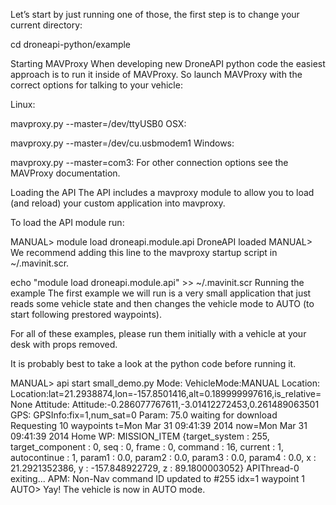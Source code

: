

Let’s start by just running one of those, the first step is to change your current directory:

cd droneapi-python/example


Starting MAVProxy
When developing new DroneAPI python code the easiest approach is to run it inside of MAVProxy. So launch MAVProxy with the correct options for talking to your vehicle:

Linux:

mavproxy.py --master=/dev/ttyUSB0
OSX:

mavproxy.py --master=/dev/cu.usbmodem1
Windows:

mavproxy.py --master=com3:
For other connection options see the MAVProxy documentation.

Loading the API
The API includes a mavproxy module to allow you to load (and reload) your custom application into mavproxy.

To load the API module run:

MANUAL> module load droneapi.module.api
DroneAPI loaded
MANUAL>
We recommend adding this line to the mavproxy startup script in ~/.mavinit.scr.

echo "module load droneapi.module.api" >> ~/.mavinit.scr
Running the example
The first example we will run is a very small application that just reads some vehicle state and then changes the vehicle mode to AUTO (to start following prestored waypoints).

For all of these examples, please run them initially with a vehicle at your desk with props removed.

It is probably best to take a look at the python code before running it.

MANUAL> api start small_demo.py
Mode: VehicleMode:MANUAL
Location: Location:lat=21.2938874,lon=-157.8501416,alt=0.189999997616,is_relative=None
Attitude: Attitude:-0.286077767611,-3.01412272453,0.261489063501
GPS: GPSInfo:fix=1,num_sat=0
Param: 75.0
waiting for download
Requesting 10 waypoints t=Mon Mar 31 09:41:39 2014 now=Mon Mar 31 09:41:39 2014
Home WP: MISSION_ITEM {target_system : 255, target_component : 0, seq : 0, frame : 0, command : 16, current : 1, autocontinue : 1, param1 : 0.0, param2 : 0.0, param3 : 0.0, param4 : 0.0, x : 21.2921352386, y : -157.848922729, z : 89.1800003052}
APIThread-0 exiting...
APM: Non-Nav command ID updated to #255 idx=1
waypoint 1
AUTO>
Yay!  The vehicle is now in AUTO mode.